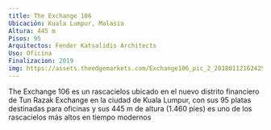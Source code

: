 ```yaml
---
title: The Exchange 106
Ubicación: Kuala Lumpur, Malasia
Altura: 445 m
Pisos: 95
Arquitectos: Fender Katsalidis Architects
Uso: Oficina 
Finalizacion: 2019
img: https://assets.theedgemarkets.com/Exchange106_pic_2_20180112162425_mulia%20group.jpg?null
---
```


The Exchange 106 es un rascacielos ubicado en el nuevo distrito financiero de Tun Razak Exchange en la ciudad de Kuala Lumpur, con sus 95 platas destinadas para oficinas y sus 445 m de altura (1.460 pies) es uno de los rascacielos más altos en tiempo modernos
